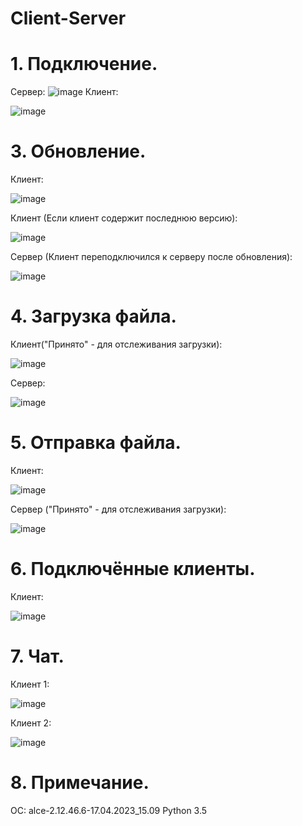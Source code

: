 # Client-Server

# 1. Подключение.
   
   Сервер:
   ![image](https://github.com/Ko2ll2ap8s/Client-Server/assets/116292559/2af11934-be3f-4831-8a16-74c2a50c431b)
   Клиент:
   
   ![image](https://github.com/Ko2ll2ap8s/Client-Server/assets/116292559/d76f8f79-10e1-4e36-a887-6c2e445d3a50)

# 3. Обновление.
Клиент:

![image](https://github.com/Ko2ll2ap8s/Client-Server/assets/116292559/dd9448ba-5fa6-49b7-b324-13540522ef4e)

Клиент (Если клиент содержит последнюю версию):

![image](https://github.com/Ko2ll2ap8s/Client-Server/assets/116292559/e0d3032e-84a6-48db-8381-b62019357cf4)

Сервер (Клиент переподключился к серверу после обновления):

![image](https://github.com/Ko2ll2ap8s/Client-Server/assets/116292559/d23bbcd1-14e1-4c16-a8ae-80933901a8e7)

# 4. Загрузка файла.

   Клиент("Принято" - для отслеживания загрузки):
   
   ![image](https://github.com/Ko2ll2ap8s/Client-Server/assets/116292559/806172f1-a259-4f3c-9434-b71b849fd298)
   
   Сервер:
   
   ![image](https://github.com/Ko2ll2ap8s/Client-Server/assets/116292559/2337c18f-5843-4363-b867-83f811b1d4a5)
   
# 5. Отправка файла.

  Клиент:
  
  ![image](https://github.com/Ko2ll2ap8s/Client-Server/assets/116292559/6d448e25-fff1-427b-85a9-c3c6fed2cfb7)
  
  Сервер ("Принято" - для отслеживания загрузки):
  
  ![image](https://github.com/Ko2ll2ap8s/Client-Server/assets/116292559/070ee83e-f24f-4e14-82f7-e00fb1e55659)
    
# 6. Подключённые клиенты.

  Клиент:
  
  ![image](https://github.com/Ko2ll2ap8s/Client-Server/assets/116292559/6e2218a3-9ad5-4399-abfb-39e546690ed6)

# 7. Чат.

  Клиент 1:
  
  ![image](https://github.com/Ko2ll2ap8s/Client-Server/assets/116292559/7010375c-5cf9-4fd9-9483-0007bb3f6f85)
  
  Клиент 2:
  
  ![image](https://github.com/Ko2ll2ap8s/Client-Server/assets/116292559/c22bfded-9704-4797-b64e-39c93733f20c)

# 8. Примечание.

   ОС: alce-2.12.46.6-17.04.2023_15.09
   Python 3.5

    

    

   


   
